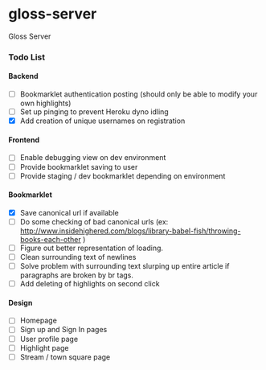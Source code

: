 gloss-server
============

Gloss Server

### Todo List

#### Backend

- [ ] Bookmarklet authentication posting (should only be able to modify your own highlights)
- [ ] Set up pinging to prevent Heroku dyno idling
- [X] Add creation of unique usernames on registration

#### Frontend

- [ ] Enable debugging view on dev environment
- [ ] Provide bookmarklet saving to user
- [ ] Provide staging / dev bookmarklet depending on environment

#### Bookmarklet

- [x] Save canonical url if available
- [ ] Do some checking of bad canonical urls (ex: http://www.insidehighered.com/blogs/library-babel-fish/throwing-books-each-other )
- [ ] Figure out better representation of loading.
- [ ] Clean surrounding text of newlines
- [ ] Solve problem with surrounding text slurping up entire article if paragraphs are broken by br tags.
- [ ] Add deleting of highlights on second click

#### Design

- [ ] Homepage
- [ ] Sign up and Sign In pages
- [ ] User profile page
- [ ] Highlight page
- [ ] Stream / town square page
